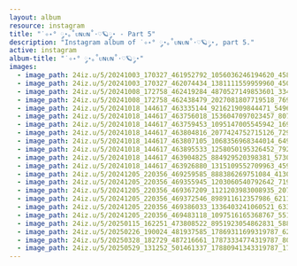 ```yaml
---
layout: album
resource: instagram
title: "˙✧˖° ༘⋆｡˚ᴜɴᴜɴ˚⋅♡🪐༘⋆ - Part 5"
description: "Instagram album of ˙✧˖° ༘⋆｡˚ᴜɴᴜɴ˚⋅♡🪐༘⋆, part 5."
active: instagram
album-title: "˙✧˖° ༘⋆｡˚ᴜɴᴜɴ˚⋅♡🪐༘⋆"
images:
  - image_path: 24iz.u/5/20241003_170327_461952792_1056036246194620_4584152274565040802_n.jpg
  - image_path: 24iz.u/5/20241003_170327_462074434_1381111559959960_4500868528155505419_n.jpg
  - image_path: 24iz.u/5/20241008_172758_462419284_4870527149853601_3346953333101123211_n.jpg
  - image_path: 24iz.u/5/20241008_172758_462438479_2027081807719518_7693337332477353425_n.jpg
  - image_path: 24iz.u/5/20241018_144617_463335144_921621909844471_5496107617560941556_n.jpg
  - image_path: 24iz.u/5/20241018_144617_463756018_1536047097023457_8072953001272776331_n.jpg
  - image_path: 24iz.u/5/20241018_144617_463759453_1095147005545942_1691323586350154737_n.jpg
  - image_path: 24iz.u/5/20241018_144617_463804816_2077424752715126_7299381811958905040_n.jpg
  - image_path: 24iz.u/5/20241018_144617_463807105_1068356968344014_6498985489665845301_n.jpg
  - image_path: 24iz.u/5/20241018_144617_463895533_1258050195326452_7921329544764114923_n.jpg
  - image_path: 24iz.u/5/20241018_144617_463904825_884929520398381_5730263050046436044_n.jpg
  - image_path: 24iz.u/5/20241018_144617_463926880_1315109552709963_4595279654237266510_n.jpg
  - image_path: 24iz.u/5/20241205_220356_469259585_888386269751084_4130882919779955865_n.jpg
  - image_path: 24iz.u/5/20241205_220356_469355945_1203060540792642_7199947711007797883_n.jpg
  - image_path: 24iz.u/5/20241205_220356_469367209_1121203983008935_2076615158984849397_n.jpg
  - image_path: 24iz.u/5/20241205_220356_469372546_898911612357986_6211289798245828792_n.jpg
  - image_path: 24iz.u/5/20241205_220356_469386033_1336403241060521_6331050378769888609_n.jpg
  - image_path: 24iz.u/5/20241205_220356_469483118_1097516165368767_5511374151911787960_n.jpg
  - image_path: 24iz.u/5/20250115_162251_473808522_8951923054862831_5880478297344812485_n.jpg
  - image_path: 24iz.u/5/20250226_190024_481937585_17869311699319787_626719755147488241_n.jpg
  - image_path: 24iz.u/5/20250328_182729_487216661_17873334774319787_8026840997764384250_n.jpg
  - image_path: 24iz.u/5/20250529_131252_501461337_17880941343319787_176351867698563615_n.jpg
---
```

